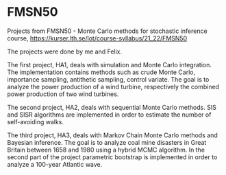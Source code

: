 # FMSN50
Projects from FMSN50 - Monte Carlo methods for stochastic inference course, https://kurser.lth.se/lot/course-syllabus/21_22/FMSN50

The projects were done by me and Felix. 

The first project, HA1, deals with simulation and Monte Carlo integration. The implementation contains methods such as crude Monte Carlo, importance sampling, antithetic sampling, control variate. The goal is to analyze the power production of a wind turbine, respectively the combined power production of two wind turbines.

The second project, HA2, deals with sequential Monte Carlo methods. SIS and SISR algorithms are implemented in order to estimate the number of self-avoiding walks.

The third project, HA3, deals with Markov Chain Monte Carlo methods and Bayesian inference. The goal is to analyze coal mine disasters in Great Britain between 1658 and 1980 using a hybrid MCMC algorithm. In the second part of the project parametric bootstrap is implemented in order to analyze a 100-year Atlantic wave. 
